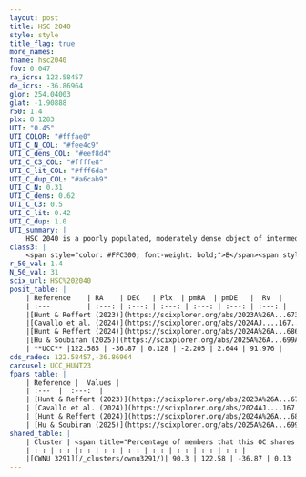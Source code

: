 ```yaml
---
layout: post
title: HSC 2040
style: style
title_flag: true
more_names: 
fname: hsc2040
fov: 0.047
ra_icrs: 122.58457
de_icrs: -36.86964
glon: 254.04003
glat: -1.90888
r50: 1.4
plx: 0.1283
UTI: "0.45"
UTI_COLOR: "#fffae0"
UTI_C_N_COL: "#fee4c9"
UTI_C_dens_COL: "#eef8d4"
UTI_C_C3_COL: "#ffffe8"
UTI_C_lit_COL: "#fff6da"
UTI_C_dup_COL: "#a6cab9"
UTI_C_N: 0.31
UTI_C_dens: 0.62
UTI_C_C3: 0.5
UTI_C_lit: 0.42
UTI_C_dup: 1.0
UTI_summary: |
    HSC 2040 is a poorly populated, moderately dense object of intermediate C3 quality. It was recently reported in the literature. This object shares a large percentage of members with a later reported entry.
class3: |
    <span style="color: #FFC300; font-weight: bold;">B</span><span style="color: #FFC300; font-weight: bold;">B</span>
r_50_val: 1.4
N_50_val: 31
scix_url: HSC%202040
posit_table: |
    | Reference    | RA    | DEC   | Plx  | pmRA  | pmDE   |  Rv  |
    | :---         | :---: | :---: | :---: | :---: | :---: | :---: |
    |[Hunt & Reffert (2023)](https://scixplorer.org/abs/2023A%26A...673A.114H) | 122.583 | -36.869 | 0.138 | -2.183 | 2.654 | 88.291 |
    |[Cavallo et al. (2024)](https://scixplorer.org/abs/2024AJ....167...12C) | 122.567 | -36.872 | 0.14 | -- | -- | -- |
    |[Hunt & Reffert (2024)](https://scixplorer.org/abs/2024A%26A...686A..42H) | 122.583 | -36.869 | 0.138 | -2.183 | 2.654 | 88.291 |
    |[Hu & Soubiran (2025)](https://scixplorer.org/abs/2025A%26A...699A.246H) | 122.567 | -36.872 | -- | -- | -- | -- |
    | **UCC** |122.585 | -36.87 | 0.128 | -2.205 | 2.644 | 91.976 | 
cds_radec: 122.58457,-36.86964
carousel: UCC_HUNT23
fpars_table: |
    | Reference |  Values |
    | :---  |  :---:  |
    | [Hunt & Reffert (2023)](https://scixplorer.org/abs/2023A%26A...673A.114H) | `AV50=2.52, diffAV50=2.123, MOD50=13.817, logAge50=7.994` |
    | [Cavallo et al. (2024)](https://scixplorer.org/abs/2024AJ....167...12C) | `AV50=2.13, dMod50=13.49, logAge50=8.93, [Fe/H]50=-0.19` |
    | [Hunt & Reffert (2024)](https://scixplorer.org/abs/2024A%26A...686A..42H) | `MassJ=530.495` |
    | [Hu & Soubiran (2025)](https://scixplorer.org/abs/2025A%26A...699A.246H) | `MA22=-0.2, MA23f=-0.48, MZ23=-0.73, MK24=-0.32, MF24=-0.39` |
shared_table: |
    | Cluster | <span title="Percentage of members that this OC shares with the ones listed">%</span>   | RA   | DEC   | Plx   | pmRA  | pmDE  | Rv | UTI |
    | :-: | :-: |:-: | :-: | :-: | :-: | :-: | :-: | :-: |
    |[CWNU 3291](/_clusters/cwnu3291/)| 90.3 | 122.58 | -36.87 | 0.13 | -2.21 | 2.66 | 88.28 |0.03 |
---
```

